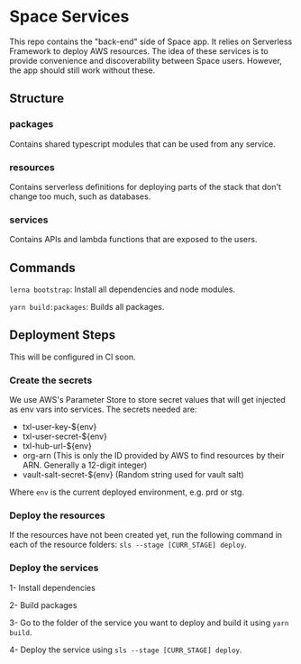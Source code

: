 # Space Services

This repo contains the "back-end" side of Space app. It relies on Serverless Framework to deploy AWS resources. The idea of these services is to provide convenience and discoverability between Space users. However, the app should still work without these.

## Structure

### packages

Contains shared typescript modules that can be used from any service.

### resources

Contains serverless definitions for deploying parts of the stack that don't change too much, such as databases.

### services

Contains APIs and lambda functions that are exposed to the users.

## Commands

`lerna bootstrap`: Install all dependencies and node modules.

`yarn build:packages`: Builds all packages.

## Deployment Steps

This will be configured in CI soon.

### Create the secrets

We use AWS's Parameter Store to store secret values that will get injected as env vars into services. The secrets needed are:

- txl-user-key-${env}
- txl-user-secret-${env}
- txl-hub-url-${env}
- org-arn (This is only the ID provided by AWS to find resources by their ARN. Generally a 12-digit integer)
- vault-salt-secret-${env} (Random string used for vault salt)


Where `env` is the current deployed environment, e.g. prd or stg.

### Deploy the resources

If the resources have not been created yet, run the following command in each of the resource folders: `sls --stage [CURR_STAGE] deploy`.

### Deploy the services

1- Install dependencies

2- Build packages

3- Go to the folder of the service you want to deploy and build it using `yarn build`.

4- Deploy the service using `sls --stage [CURR_STAGE] deploy`.

